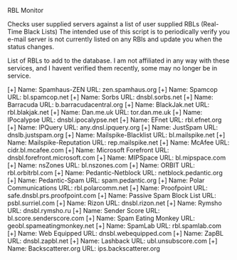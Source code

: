 RBL Monitor

Checks user supplied servers against a list of user supplied RBLs (Real-Time Black Lists)
The intended use of this script is to periodically verify you e-mail server is not currently
listed on any RBls and update you when the status changes.

List of RBLs to add to the database.  I am not affiliated in any way with these services, and 
I havent verified them recently, some may no longer be in service.

[+] Name: Spamhaus-ZEN               URL: zen.spamhaus.org
[+] Name: Spamcop                    URL: bl.spamcop.net
[+] Name: Sorbs                      URL: dnsbl.sorbs.net
[+] Name: Barracuda                  URL: b.barracudacentral.org
[+] Name: BlackJak.net               URL: rbl.blakjak.net
[+] Name: Dan.me.uk                  URL: tor.dan.me.uk
[+] Name: IPocalypse                 URL: dnsbl.ipocalypse.net
[+] Name: EFnet                      URL: rbl.efnet.org
[+] Name: IPQuery                    URL: any.dnsl.ipquery.org
[+] Name: JustSpam                   URL: dnslb.justspam.org
[+] Name: Mailspike-Blacklist        URL: bl.mailspike.net
[+] Name: Mailspike-Reputation       URL: rep.mailspike.net
[+] Name: McAfee                     URL: cidr.bl.mcafee.com
[+] Name: Microsoft Forefront        URL: dnsbl.forefront.microsoft.com
[+] Name: MIPSpace                   URL: bl.mipspace.com
[+] Name: nsZones                    URL: bl.nszones.com
[+] Name: ORBIT                      URL: rbl.orbitrbl.com
[+] Name: Pedantic-Netblock          URL: netblock.pedantic.org
[+] Name: Pedantic-Spam              URL: spam.pedantic.org
[+] Name: Polar Communications       URL: rbl.polarcomm.net
[+] Name: Proofpoint                 URL: safe.dnsbl.prs.proofpoint.com
[+] Name: Passive Spam Block List    URL: psbl.surriel.com
[+] Name: Rizon                      URL: dnsbl.rizon.net
[+] Name: Rymsho                     URL: dnsbl.rymsho.ru
[+] Name: Sender Score               URL: bl.score.senderscore.com
[+] Name: Spam Eating Monkey         URL: geobl.spameatingmonkey.net
[+] Name: SpamLab                    URL: rbl.spamlab.com
[+] Name: Web Equipped               URL: dnsbl.webequipped.com
[+] Name: ZapBL                      URL: dnsbl.zapbl.net
[+] Name: Lashback                   URL: ubl.unsubscore.com
[+] Name: Backscatterer.org          URL: ips.backscatterer.org
